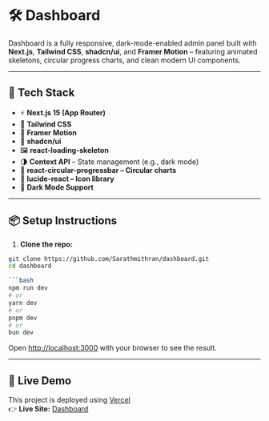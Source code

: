 # 🛠️ Dashboard

 Dashboard is a fully responsive, dark-mode-enabled admin panel built with **Next.js**, **Tailwind CSS**, **shadcn/ui**, and **Framer Motion** – featuring animated skeletons, circular progress charts, and clean modern UI components.

---

## 🚀 Tech Stack

- ⚡ **Next.js 15 (App Router)**
- 🎨 **Tailwind CSS**
- 🧠 **Framer Motion**
- 💅 **shadcn/ui**
- 🖼️ **react-loading-skeleton**
- 🌗 **Context API** – State management (e.g., dark mode)
- 🔵 **react-circular-progressbar – Circular charts**
- 🧩 **lucide-react – Icon library**
- 🌙 **Dark Mode Support**

---

## 📦 Setup Instructions

1. **Clone the repo:**

```bash
git clone https://github.com/Sarathmithran/dashboard.git
cd dashboard

```bash
npm run dev
# or
yarn dev
# or
pnpm dev
# or
bun dev
```

Open [http://localhost:3000](http://localhost:3000) with your browser to see the result.

---

## 🚀 Live Demo

This project is deployed using [Vercel](https://vercel.com)  
👉 **Live Site:** [Dashboard](https://dashboard-mu-amber-53.vercel.app/)